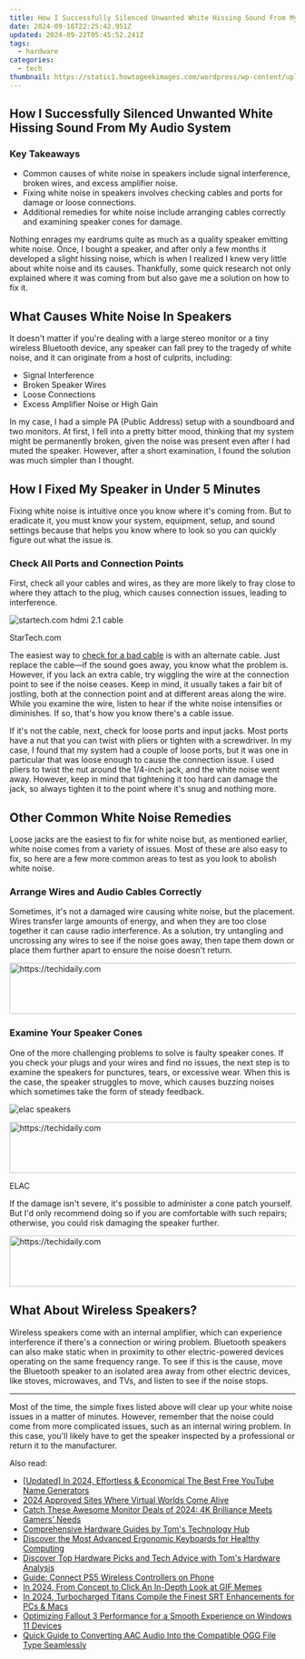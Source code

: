```yaml
---
title: How I Successfully Silenced Unwanted White Hissing Sound From My Audio System
date: 2024-09-16T22:25:42.951Z
updated: 2024-09-22T05:45:52.241Z
tags:
  - hardware
categories:
  - tech
thumbnail: https://static1.howtogeekimages.com/wordpress/wp-content/uploads/2024/05/a-speaker-with-an-alert-icon-and-some-noises-around.jpg
---
```


## How I Successfully Silenced Unwanted White Hissing Sound From My Audio System

### Key Takeaways

* Common causes of white noise in speakers include signal interference, broken wires, and excess amplifier noise.
* Fixing white noise in speakers involves checking cables and ports for damage or loose connections.
* Additional remedies for white noise include arranging cables correctly and examining speaker cones for damage.

 Nothing enrages my eardrums quite as much as a quality speaker emitting white noise. Once, I bought a speaker, and after only a few months it developed a slight hissing noise, which is when I realized I knew very little about white noise and its causes. Thankfully, some quick research not only explained where it was coming from but also gave me a solution on how to fix it.

##  What Causes White Noise In Speakers

 It doesn't matter if you're dealing with a large stereo monitor or a tiny wireless Bluetooth device, any speaker can fall prey to the tragedy of white noise, and it can originate from a host of culprits, including:

* Signal Interference
* Broken Speaker Wires
* Loose Connections
* Excess Amplifier Noise or High Gain

 In my case, I had a simple PA (Public Address) setup with a soundboard and two monitors. At first, I fell into a pretty bitter mood, thinking that my system might be permanently broken, given the noise was present even after I had muted the speaker. However, after a short examination, I found the solution was much simpler than I thought.

##  How I Fixed My Speaker in Under 5 Minutes

 Fixing white noise is intuitive once you know where it's coming from. But to eradicate it, you must know your system, equipment, setup, and sound settings because that helps you know where to look so you can quickly figure out what the issue is.

###  Check All Ports and Connection Points

 First, check all your cables and wires, as they are more likely to fray close to where they attach to the plug, which causes connection issues, leading to interference.

![startech.com hdmi 2.1 cable](https://static1.howtogeekimages.com/wordpress/wp-content/uploads/2023/11/startech-com-hdmi-2-1-cable.jpg) 

StarTech.com

 The easiest way to [check for a bad cable](https://extra-guidance.techidaily.com/2024-approved-navigating-to-the-best-images-at-pexels/) is with an alternate cable. Just replace the cable—if the sound goes away, you know what the problem is. However, if you lack an extra cable, try wiggling the wire at the connection point to see if the noise ceases. Keep in mind, it usually takes a fair bit of jostling, both at the connection point and at different areas along the wire. While you examine the wire, listen to hear if the white noise intensifies or diminishes. If so, that's how you know there's a cable issue.

 If it's not the cable, next, check for loose ports and input jacks. Most ports have a nut that you can twist with pliers or tighten with a screwdriver. In my case, I found that my system had a couple of loose ports, but it was one in particular that was loose enough to cause the connection issue. I used pliers to twist the nut around the 1/4-inch jack, and the white noise went away. However, keep in mind that tightening it too hard can damage the jack, so always tighten it to the point where it's snug and nothing more.

##  Other Common White Noise Remedies

 Loose jacks are the easiest to fix for white noise but, as mentioned earlier, white noise comes from a variety of issues. Most of these are also easy to fix, so here are a few more common areas to test as you look to abolish white noise.

###  Arrange Wires and Audio Cables Correctly

 Sometimes, it's not a damaged wire causing white noise, but the placement. Wires transfer large amounts of energy, and when they are too close together it can cause radio interference. As a solution, try untangling and uncrossing any wires to see if the noise goes away, then tape them down or place them further apart to ensure the noise doesn't return.

<!-- affiliate ads begin -->
<a href="https://unicoeye.pxf.io/c/5597632/2148773/18498" target="_top" id="2148773">
  <img src="//a.impactradius-go.com/display-ad/18498-2148773" border="0" alt="https://techidaily.com" width="728" height="90"/>
</a>
<img height="0" width="0" src="https://unicoeye.pxf.io/i/5597632/2148773/18498" style="position:absolute;visibility:hidden;" border="0" />
<!-- affiliate ads end -->

###  Examine Your Speaker Cones

 One of the more challenging problems to solve is faulty speaker cones. If you check your plugs and your wires and find no issues, the next step is to examine the speakers for punctures, tears, or excessive wear. When this is the case, the speaker struggles to move, which causes buzzing noises which sometimes take the form of steady feedback.

![elac speakers](https://static1.howtogeekimages.com/wordpress/wp-content/uploads/2023/09/elac-speakers.png) 

<!-- affiliate ads begin -->
<a href="https://aligracehair.sjv.io/c/5597632/1948954/19272" target="_top" id="1948954">
  <img src="//a.impactradius-go.com/display-ad/19272-1948954" border="0" alt="https://techidaily.com" width="728" height="90"/>
</a>
<img height="0" width="0" src="https://aligracehair.sjv.io/i/5597632/1948954/19272" style="position:absolute;visibility:hidden;" border="0" />
<!-- affiliate ads end -->

ELAC

 If the damage isn't severe, it's possible to administer a cone patch yourself. But I'd only recommend doing so if you are comfortable with such repairs; otherwise, you could risk damaging the speaker further.

<!-- affiliate ads begin -->
<a href="https://aligracehair.sjv.io/c/5597632/1972698/19272" target="_top" id="1972698">
  <img src="//a.impactradius-go.com/display-ad/19272-1972698" border="0" alt="https://techidaily.com" width="728" height="90"/>
</a>
<img height="0" width="0" src="https://aligracehair.sjv.io/i/5597632/1972698/19272" style="position:absolute;visibility:hidden;" border="0" />
<!-- affiliate ads end -->

##  What About Wireless Speakers?

 Wireless speakers come with an internal amplifier, which can experience interference if there's a connection or wiring problem. Bluetooth speakers can also make static when in proximity to other electric-powered devices operating on the same frequency range. To see if this is the cause, move the Bluetooth speaker to an isolated area away from other electric devices, like stoves, microwaves, and TVs, and listen to see if the noise stops.

---

 Most of the time, the simple fixes listed above will clear up your white noise issues in a matter of minutes. However, remember that the noise could come from more complicated issues, such as an internal wiring problem. In this case, you'll likely have to get the speaker inspected by a professional or return it to the manufacturer.

<ins class="adsbygoogle"
     style="display:block"
     data-ad-format="autorelaxed"
     data-ad-client="ca-pub-7571918770474297"
     data-ad-slot="1223367746"></ins>

<ins class="adsbygoogle"
     style="display:block"
     data-ad-client="ca-pub-7571918770474297"
     data-ad-slot="8358498916"
     data-ad-format="auto"
     data-full-width-responsive="true"></ins>

<span class="atpl-alsoreadstyle">Also read:</span>
<div><ul>
<li><a href="https://facebook-video-footage.techidaily.com/updated-in-2024-effortless-and-economical-the-best-free-youtube-name-generators/"><u>[Updated] In 2024, Effortless & Economical The Best Free YouTube Name Generators</u></a></li>
<li><a href="https://article-files.techidaily.com/2024-approved-sites-where-virtual-worlds-come-alive/"><u>2024 Approved Sites Where Virtual Worlds Come Alive</u></a></li>
<li><a href="https://hardware-tips.techidaily.com/catch-these-awesome-monitor-deals-of-2024-4k-brilliance-meets-gamers-needs/"><u>Catch These Awesome Monitor Deals of 2024: 4K Brilliance Meets Gamers’ Needs</u></a></li>
<li><a href="https://hardware-tips.techidaily.com/comprehensive-hardware-guides-by-toms-technology-hub/"><u>Comprehensive Hardware Guides by Tom's Technology Hub</u></a></li>
<li><a href="https://buynow-reviews.techidaily.com/discover-the-most-advanced-ergonomic-keyboards-for-healthy-computing/"><u>Discover the Most Advanced Ergonomic Keyboards for Healthy Computing</u></a></li>
<li><a href="https://hardware-tips.techidaily.com/discover-top-hardware-picks-and-tech-advice-with-toms-hardware-analysis/"><u>Discover Top Hardware Picks and Tech Advice with Tom's Hardware Analysis</u></a></li>
<li><a href="https://games-able.techidaily.com/guide-connect-ps5-wireless-controllers-on-phone/"><u>Guide: Connect PS5 Wireless Controllers on Phone</u></a></li>
<li><a href="https://fox-cloud.techidaily.com/in-2024-from-concept-to-click-an-in-depth-look-at-gif-memes/"><u>In 2024, From Concept to Click An In-Depth Look at GIF Memes</u></a></li>
<li><a href="https://fox-boxes.techidaily.com/in-2024-turbocharged-titans-compile-the-finest-srt-enhancements-for-pcs-and-macs/"><u>In 2024, Turbocharged Titans Compile the Finest SRT Enhancements for PCs & Macs</u></a></li>
<li><a href="https://win-answers.techidaily.com/optimizing-fallout-3-performance-for-a-smooth-experience-on-windows-11-devices/"><u>Optimizing Fallout 3 Performance for a Smooth Experience on Windows 11 Devices</u></a></li>
<li><a href="https://some-knowledge.techidaily.com/quick-guide-to-converting-aac-audio-into-the-compatible-ogg-file-type-seamlessly/"><u>Quick Guide to Converting AAC Audio Into the Compatible OGG File Type Seamlessly</u></a></li>
</ul></div>

